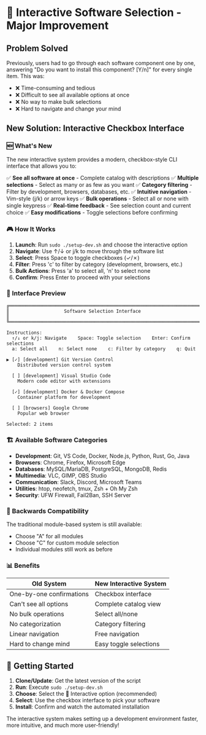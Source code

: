 # 🎯 Interactive Software Selection - Major Improvement

## Problem Solved

Previously, users had to go through each software component one by one, answering "Do you want to install this component? [Y/n]" for every single item. This was:

- ❌ Time-consuming and tedious
- ❌ Difficult to see all available options at once
- ❌ No way to make bulk selections
- ❌ Hard to navigate and change your mind

## New Solution: Interactive Checkbox Interface

### 🆕 What's New

The new interactive system provides a modern, checkbox-style CLI interface that allows you to:

✅ **See all software at once** - Complete catalog with descriptions
✅ **Multiple selections** - Select as many or as few as you want
✅ **Category filtering** - Filter by development, browsers, databases, etc.
✅ **Intuitive navigation** - Vim-style (j/k) or arrow keys
✅ **Bulk operations** - Select all or none with single keypress
✅ **Real-time feedback** - See selection count and current choice
✅ **Easy modifications** - Toggle selections before confirming

### 🎮 How It Works

1. **Launch**: Run `sudo ./setup-dev.sh` and choose the interactive option
2. **Navigate**: Use ↑/↓ or j/k to move through the software list
3. **Select**: Press Space to toggle checkboxes (✓/✗)
4. **Filter**: Press 'c' to filter by category (development, browsers, etc.)
5. **Bulk Actions**: Press 'a' to select all, 'n' to select none
6. **Confirm**: Press Enter to proceed with your selections

### 📱 Interface Preview

```
╔══════════════════════════════════════════════════════════════════════╗
║                    Software Selection Interface                      ║
╚══════════════════════════════════════════════════════════════════════╝

Instructions:
  ↑/↓ or k/j: Navigate    Space: Toggle selection    Enter: Confirm selections
  a: Select all    n: Select none    c: Filter by category    q: Quit

▶ [✓] [development] Git Version Control
    Distributed version control system

  [ ] [development] Visual Studio Code
    Modern code editor with extensions

  [✓] [development] Docker & Docker Compose
    Container platform for development

  [ ] [browsers] Google Chrome
    Popular web browser

Selected: 2 items
```

### 🏗️ Available Software Categories

- **Development**: Git, VS Code, Docker, Node.js, Python, Rust, Go, Java
- **Browsers**: Chrome, Firefox, Microsoft Edge
- **Databases**: MySQL/MariaDB, PostgreSQL, MongoDB, Redis
- **Multimedia**: VLC, GIMP, OBS Studio
- **Communication**: Slack, Discord, Microsoft Teams
- **Utilities**: htop, neofetch, tmux, Zsh + Oh My Zsh
- **Security**: UFW Firewall, Fail2Ban, SSH Server

### 🔄 Backwards Compatibility

The traditional module-based system is still available:

- Choose "A" for all modules
- Choose "C" for custom module selection
- Individual modules still work as before

### 📊 Benefits

| Old System               | New Interactive System |
| ------------------------ | ---------------------- |
| One-by-one confirmations | Checkbox interface     |
| Can't see all options    | Complete catalog view  |
| No bulk operations       | Select all/none        |
| No categorization        | Category filtering     |
| Linear navigation        | Free navigation        |
| Hard to change mind      | Easy toggle selections |

## 🚀 Getting Started

1. **Clone/Update**: Get the latest version of the script
2. **Run**: Execute `sudo ./setup-dev.sh`
3. **Choose**: Select the 🎯 Interactive option (recommended)
4. **Select**: Use the checkbox interface to pick your software
5. **Install**: Confirm and watch the automated installation

The interactive system makes setting up a development environment faster, more intuitive, and much more user-friendly!
